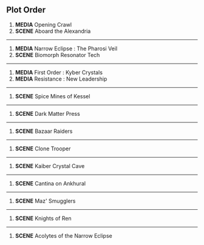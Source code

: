 ## Plot Order

1. **MEDIA** Opening Crawl
1. **SCENE** Aboard the Alexandria

---
1. **MEDIA** Narrow Eclipse : The Pharosi Veil
1. **SCENE** Biomorph Resonator Tech
---
1. **MEDIA** First Order : Kyber Crystals
1. **MEDIA** Resistance : New Leadership
---
1. **SCENE** Spice Mines of Kessel
---
1. **SCENE** Dark Matter Press 
---
1. **SCENE** Bazaar Raiders
---
1. **SCENE** Clone Trooper
---
1. **SCENE** Kaiber Crystal Cave
---
1. **SCENE** Cantina on Ankhural
---
1. **SCENE** Maz' Smugglers
---
1. **SCENE** Knights of Ren
---
1. **SCENE** Acolytes of the Narrow Eclipse